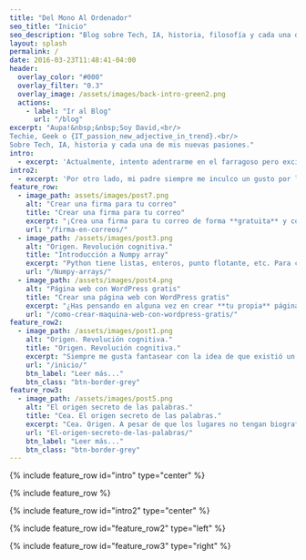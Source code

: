 ```yaml
---
title: "Del Mono Al Ordenador"
seo_title: "Inicio"
seo_description: "Blog sobre Tech, IA, historia, filosofía y cada una de mis nuevas pasiones. Tutoriales sobre IA, buenas prácticas de programación, Hack y trucos. Escribe David Cerezal: Techie y geek."
layout: splash
permalink: /
date: 2016-03-23T11:48:41-04:00
header:
  overlay_color: "#000"
  overlay_filter: "0.3"
  overlay_image: /assets/images/back-intro-green2.png
  actions:
    - label: "Ir al Blog"
      url: "/blog"
excerpt: "Aupa!&nbsp;&nbsp;Soy David,<br/>
Techie, Geek o {IT_passion_new_adjective_in_trend}.<br/>
Sobre Tech, IA, historia y cada una de mis nuevas pasiones."
intro: 
  - excerpt: 'Actualmente, intento adentrarme en el farragoso pero excitante mundo de la Inteligencia Artificial, concretamente en el area de **Deep Learning**. También suelo pasar los días haciendo cosillas para *[Indexa Capital](https://indexacapital.com "Indexa Capital")*. Lo que encuentro en el día a día interesante lo plasmo aquí.'
intro2: 
  - excerpt: 'Por otro lado, mi padre siempre me inculco un gusto por la **historia** y la **filosofía** que aún mantengo. Por eso, entre él y yo escribimos sobre estos temas, sobre nuestro pueblo perdido en la España vacía, sobre mis nuevos hobbies...'  
feature_row:
  - image_path: assets/images/post7.png
    alt: "Crear una firma para tu correo"
    title: "Crear una firma para tu correo"
    excerpt: "¡Crea una firma para tu correo de forma **gratuita** y con aspecto **profesional!**"
    url: "/firma-en-correos/"
  - image_path: /assets/images/post3.png
    alt: "Origen. Revolución cognitiva."
    title: "Introducción a Numpy array"
    excerpt: "Python tiene listas, enteros, punto flotante, etc. Para cálculo numérico necesitamos más, allí aparece ... **Numpy**!"
    url: "/Numpy-arrays/"
  - image_path: /assets/images/post4.png
    alt: "Página web con WordPress gratis"
    title: "Crear una página web con WordPress gratis"
    excerpt: "¿Has pensando en alguna vez en crear **tu propia** página bajo un dominio personalizado?"
    url: "/como-crear-maquina-web-con-wordpress-gratis/"
feature_row2:
  - image_path: /assets/images/post1.png
    alt: "Origen. Revolución cognitiva."
    title: "Origen. Revolución cognitiva."
    excerpt: "Siempre me gusta fantasear con la idea de que existió un momento perdido en nuestra humanidad, en el cual existió una chispa que comenzó  nuestro origen como humanos..."
    url: "/inicio/"
    btn_label: "Leer más..."
    btn_class: "btn-border-grey"
feature_row3:
  - image_path: /assets/images/post5.png
    alt: "El origen secreto de las palabras."
    title: "Cea. El origen secreto de las palabras."
    excerpt: "Cea. Origen. A pesar de que los lugares no tengan biografía, algunos tienen más vida que las personas, pero solo unos pocos tienen vida secreta, es el caso de esta villa que encierra innumerables enigmas, sin duda el más importante su nombre. Fue el río el que bautizó a la villa o sucedió lo contrario..."
    url: "El-origen-secreto-de-las-palabras/"
    btn_label: "Leer más..."
    btn_class: "btn-border-grey"
---
```


{% include feature_row id="intro" type="center" %}

{% include feature_row %}

{% include feature_row id="intro2" type="center" %}

{% include feature_row id="feature_row2" type="left" %}

{% include feature_row id="feature_row3" type="right" %}